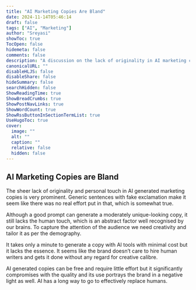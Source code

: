 ```yaml
---
title: "AI Marketing Copies Are Bland"
date: 2024-11-14T05:46:14
draft: false
tags: ["AI", "Marketing"]
author: "Sreyasi"
showToc: true
TocOpen: false
hidemeta: false
comments: false
description: "A discussion on the lack of originality in AI marketing copies."
canonicalURL: ""
disableHLJS: false
disableShare: false
hideSummary: false
searchHidden: false
ShowReadingTime: true
ShowBreadCrumbs: true
ShowPostNavLinks: true
ShowWordCount: true
ShowRssButtonInSectionTermList: true
UseHugoToc: true
cover:
  image: ""
  alt: ""
  caption: ""
  relative: false
  hidden: false
---
```


## AI Marketing Copies are Bland

The sheer lack of originality and personal touch in AI generated marketing copies is very prominent. Generic sentences with fake exclamation make it seem like there was no real effort put in that, which is somewhat true.

Although a good prompt can generate a moderately unique-looking copy, it still lacks the human touch, which is an abstract factor well recognised by our brains. To capture the attention of the audience we need creativity and tailor it as per the demography.

It takes only a minute to generate a copy with AI tools with minimal cost but it lacks the essence. It seems like the brand doesn’t care to hire human writers and gets it done without any regard for creative calibre.

AI generated copies can be free and require little effort but it significantly compromises with the quality and its use portrays the brand in a negative light as well. AI has a long way to go to effectively replace humans.
